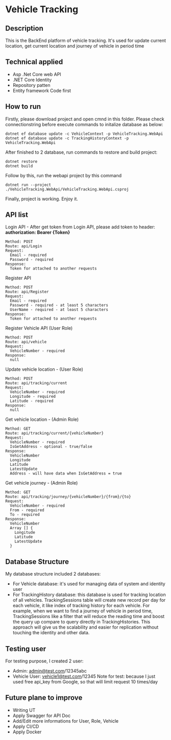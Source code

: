 # Vehicle Tracking

## Description
This is the BackEnd platform of vehicle tracking. It's used for update current location, get current location and journey of vehicle in period time

## Technical applied
- Asp .Net Core web API
- .NET Core Identity
- Repository patten
- Entity framework Code first

## How to run
Firstly, please download project and open cmnd in this folder. Please check connectionstring before execute commands to initalize database as below: 
```
dotnet ef database update -c VehicleContext -p VehicleTracking.WebApi
dotnet ef database update -c TrackingHistoryContext -p VehicleTracking.WebApi
```
   After finished to 2 database, run commands to restore and build project:
```
dotnet restore
dotnet build
```
  Follow by this, run the webapi project by this command
```
dotnet run --project ./VehicleTracking.WebApi/VehicleTracking.WebApi.csproj
```
  Finally, project is working. Enjoy it.

## API list
Login API - After get token from Login API, please add token to header: __authorization: Bearer {Token}__
```
Method: POST
Route: api/Login
Request:
  Email - required
  Password - required
Response:
  Token for attached to another requests
```
Register API
```
Method: POST
Route: api/Register
Request:
  Email - required
  Password - required - at least 5 characters
  UserName - required - at least 5 characters
Response:
  Token for attached to another requests
```
Register Vehicle API (User Role)
```
Method: POST
Route: api/vehicle
Request:
  VehicleNumber - required
Response:
  null
```
Update vehicle location - (User Role)
```
Method: POST
Route: api/tracking/current
Request:
  VehicleNumber - required
  Longitude - required
  Latitude - required
Response:
  null
```
Get vehicle location - (Admin Role)
```
Method: GET
Route: api/tracking/current/{vehicleNumber}
Request:
  VehicleNumber - required
  IsGetAddress - optional - true/false
Response:
  VehicleNumber
  Longitude
  Latitude
  LatestUpdate
  Address - will have data when IsGetAddress = true
```
Get vehicle journey - (Admin Role)
```
Method: GET
Route: api/tracking/journey/{vehicleNumber}/{from}/{to}
Request:
  VehicleNumber - required
  From - required
  To - required
Response:
  VehicleNumber
  Array [] {
    Longitude
    Latitude
    LatestUpdate
  }
```
## Database Structure
My database structure included 2 databases:
  - For Vehicle database: it's used for managing data of system and identity user
  - For TrackingHistory database: this database is used for tracking location of all vehicles. TrackingSessions table will create 
  new record per day for each vehicle, it like index of tracking history for each vehicle. For example, when we want to find a journey of vehicle in period time, TrackingSessions like a filter that will reduce the reading time and boost the query up compare to query directly in TrackingHistories. This approach will give us the scalability and easier for replication without touching the identity and other data.
  
## Testing user  
  For testing purpose, I created 2 user:
  - Admin: admin@test.com/12345abc
  - Vehicle User: vehicle1@test.com/12345
  Note for test: because I just used free api_key from Google, so that will limit request 10 times/day
  
## Future plane to improve
  - Writing UT
  - Apply Swagger for API Doc
  - Add/Edit more informations for User, Role, Vehicle
  - Apply CI/CD
  - Apply Docker
